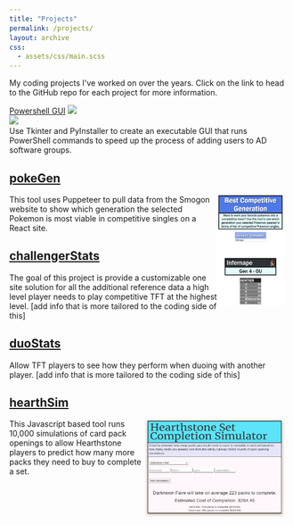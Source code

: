 ```yaml
---
title: "Projects"
permalink: /projects/
layout: archive
css:
  - assets/css/main.scss
---
```


My coding projects I've worked on over the years. Click on the link to head to the GitHub repo for each project for more information.



<div class="projectOuterBox">
  <div class="projectTitleBox">
    <div class="projectTitle">
        <a href="(https://github.com/scottdavidschroederjr/powershellGUI)">Powershell GUI</a>
        <img class= "projectLangImage" src="https://upload.wikimedia.org/wikipedia/commons/c/c3/Python-logo-notext.svg">
    </div>
    <div class="photoInfoBox">
      <div> <img class= "projectExampleImage" src="https://i.imgur.com/S0OTwdE.jpeg"> </div>
      <div class= "projectDescribe">Use Tkinter and PyInstaller to create an executable GUI that runs PowerShell commands to speed up the process of adding users to AD software groups.</div>
     </div>
  </div>
</div>

## [pokeGen](https://github.com/scottdavidschroederjr/pokeGen)
<img src="/files/images/pokeGenExample.jpg" alt="pokeGen Example" width="121" height="199" style="float: right; margin-right: 10px;">
This tool uses Puppeteer to pull data from the Smogon website to show which generation the selected Pokemon is most viable in competitive singles on a React site.

## [challengerStats](https://github.com/scottdavidschroederjr/challengerStats)
The goal of this project is provide a customizable one site solution for all the additional reference data a high level player needs to play competitive TFT at the highest level. [add info that is more tailored to the coding side of this]

## [duoStats](https://github.com/scottdavidschroederjr/duoStats)
Allow TFT players to see how they perform when duoing with another player. [add info that is more tailored to the coding side of this]

## [hearthSim](https://github.com/scottdavidschroederjr/hearthSim)
<img src="/files/images/hearthsimSite.jpg" alt="pokeGen Example" width="250" height="175" style="float: right; margin-right: 10px;">
This Javascript based tool runs 10,000 simulations of card pack openings to allow Hearthstone players to predict how many more packs they need to buy to complete a set.

